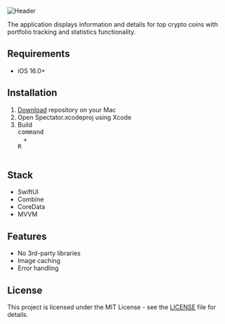 ![Header](https://github.com/Beavean/CRYPRO/assets/105853157/bfaf4ef0-d203-498e-ad92-4059baaa4c62)

The application displays information and details for top crypto coins with portfolio tracking and statistics functionality.

## Requirements
* iOS 16.0+

## Installation

1. [Download](https://github.com/Beavean/Crypro/archive/refs/heads/main.zip) repository on your Mac
2. Open Spectator.xcodeproj using Xcode
3. Build <kbd> <br> command <br> </kbd> + <kbd> <br>R<br> </kbd>

## Stack

* SwiftUI
* Combine
* CoreData
* MVVM

## Features

* No 3rd-party libraries
* Image caching
* Error handling

## License

This project is licensed under the MIT License - see the [LICENSE](LICENSE) file for details.
